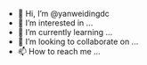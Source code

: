 - 👋 Hi, I’m @yanweidingdc
- 👀 I’m interested in ...
- 🌱 I’m currently learning ...
- 💞️ I’m looking to collaborate on ...
- 📫 How to reach me ...

<!---
yanweidingdc/yanweidingdc is a ✨ special ✨ repository because its `README.md` (this file) appears on your GitHub profile.
You can click the Preview link to take a look at your changes.
--->
